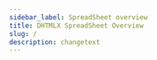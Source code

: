 ```yaml
---
sidebar_label: SpreadSheet overview
title: DHTMLX SpreadSheet Overview 
slug: /
description: changetext
---
```

